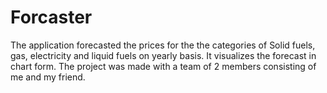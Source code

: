 # Forcaster
The application forecasted the prices for the the categories of Solid fuels, gas, electricity and liquid fuels on yearly basis.
It visualizes the forecast in chart form. The project was made with a team of 2 members consisting of me and my friend.
